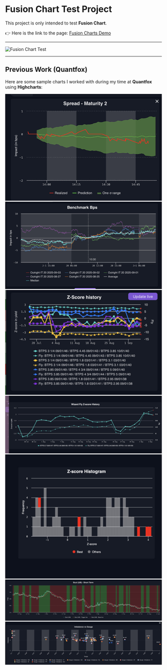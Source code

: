 # Fusion Chart Test Project

This project is only intended to test **Fusion Chart**.

👉 Here is the link to the page: [Fusion Charts Demo](https://fusion-charts.vercel.app/)

---

![Fusion Chart Test](https://media0.giphy.com/media/v1.Y2lkPTc5MGI3NjExNzZya2ZpY3gxd3kyOGZoZjYwdG1raTlnbmVoNHVlbnBpZnBxcGNkNSZlcD12MV9pbnRlcm5hbF9naWZfYnlfaWQmY3Q9Zw/CgzCfht67MPw0LUy9o/giphy.gif)

---

## Previous Work (Quantfox)

Here are some sample charts I worked with during my time at **Quantfox** using **Highcharts**:

![Quantfox Chart 1](public/quantfox/chart1.jpeg)
![Quantfox Chart 2](public/quantfox/chart2.jpeg)
![Quantfox Chart 3](public/quantfox/chart3.jpeg)
![Quantfox Chart 4](public/quantfox/chart4.jpeg)
![Quantfox Chart 5](public/quantfox/chart5.jpeg)
![Quantfox Chart 6](public/quantfox/chart6.jpeg)
![Quantfox Chart 7](public/quantfox/chart7.jpeg)

